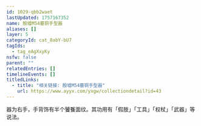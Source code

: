 ```yaml
---
id: 1029-qbb2waet
lastUpdated: 1757167352
name: 殷墟M54墓铜手型器
aliases: []
layer: 5
categoryId: cat_8abY-bU7
tagIds:
  - tag_eAgXxyKy
nsfw: false
parent: ""
relatedEntries: []
timelineEvents: []
titledLinks:
  - title: "相关链接: 殷墟M54墓铜手型器"
    url: https://www.ayyx.com/yxgw/collectiondetail?id=43
---
```


器为右手，手背饰有半个饕餮面纹。其功用有「假肢」「工具」「权杖」「武器」等说法。